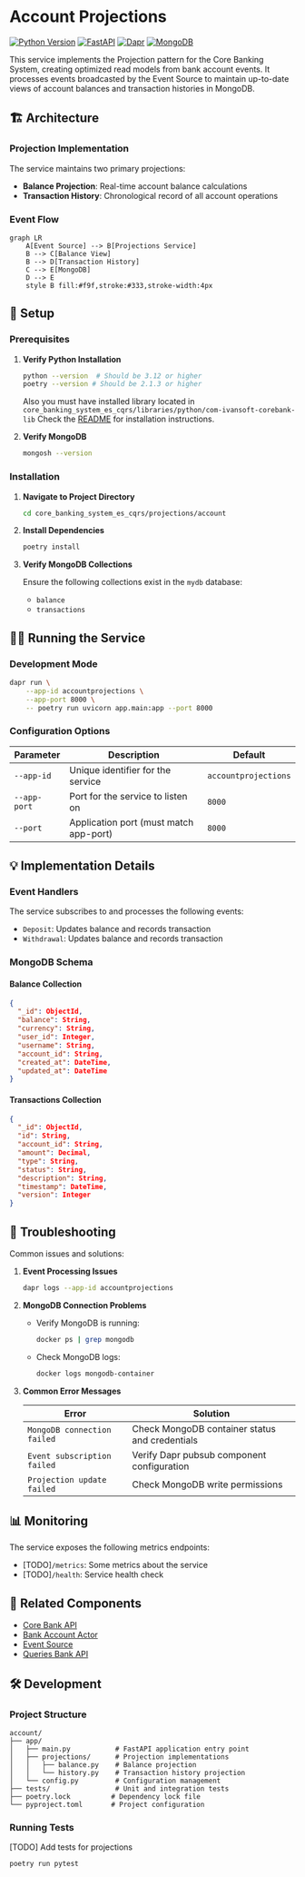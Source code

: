 # Account Projections

[![Python Version](https://img.shields.io/badge/Python-3.12-blue.svg)](https://www.python.org/)
[![FastAPI](https://img.shields.io/badge/FastAPI-0.112-009688.svg)](https://fastapi.tiangolo.com/)
[![Dapr](https://img.shields.io/badge/Dapr-1.14.4-blue.svg)](https://dapr.io/)
[![MongoDB](https://img.shields.io/badge/MongoDB-7.0-green.svg)](https://www.mongodb.com/)

This service implements the Projection pattern for the Core Banking System, creating optimized read models from bank account events. It processes events broadcasted by the Event Source to maintain up-to-date views of account balances and transaction histories in MongoDB.

## 🏗️ Architecture

### Projection Implementation

The service maintains two primary projections:

- **Balance Projection**: Real-time account balance calculations
- **Transaction History**: Chronological record of all account operations

### Event Flow

```mermaid
graph LR
    A[Event Source] --> B[Projections Service]
    B --> C[Balance View]
    B --> D[Transaction History]
    C --> E[MongoDB]
    D --> E
    style B fill:#f9f,stroke:#333,stroke-width:4px
```

## 🚀 Setup

### Prerequisites

1. **Verify Python Installation**
   ```bash
   python --version  # Should be 3.12 or higher
   poetry --version # Should be 2.1.3 or higher
   ```
   Also you must have installed library located in `core_banking_system_es_cqrs/libraries/python/com-ivansoft-corebank-lib`
   Check the [README](../../README.md) for installation instructions.


2. **Verify MongoDB**
   ```bash
   mongosh --version
   ```

### Installation

1. **Navigate to Project Directory**
   ```bash
   cd core_banking_system_es_cqrs/projections/account
   ```

2. **Install Dependencies**
   ```bash
   poetry install
   ```

3. **Verify MongoDB Collections**
   
   Ensure the following collections exist in the `mydb` database:
   - `balance`
   - `transactions`

## 🏃‍♂️ Running the Service

### Development Mode

```bash
dapr run \
    --app-id accountprojections \
    --app-port 8000 \
    -- poetry run uvicorn app.main:app --port 8000
```

### Configuration Options

| Parameter | Description | Default |
|-----------|-------------|---------|
| `--app-id` | Unique identifier for the service | `accountprojections` |
| `--app-port` | Port for the service to listen on | `8000` |
| `--port` | Application port (must match app-port) | `8000` |

## 💡 Implementation Details

### Event Handlers

The service subscribes to and processes the following events:
- `Deposit`: Updates balance and records transaction
- `Withdrawal`: Updates balance and records transaction

### MongoDB Schema

#### Balance Collection
```json
{
  "_id": ObjectId,
  "balance": String,
  "currency": String,
  "user_id": Integer,
  "username": String,
  "account_id": String,
  "created_at": DateTime,
  "updated_at": DateTime
}
```

#### Transactions Collection
```json
{
  "_id": ObjectId,
  "id": String,
  "account_id": String,
  "amount": Decimal,
  "type": String,
  "status": String,
  "description": String,
  "timestamp": DateTime,
  "version": Integer
}
```

## 🐛 Troubleshooting

Common issues and solutions:

1. **Event Processing Issues**
   ```bash
   dapr logs --app-id accountprojections
   ```

2. **MongoDB Connection Problems**
   - Verify MongoDB is running:
     ```bash
     docker ps | grep mongodb
     ```
   - Check MongoDB logs:
     ```bash
     docker logs mongodb-container
     ```

3. **Common Error Messages**

   | Error | Solution |
   |-------|----------|
   | `MongoDB connection failed` | Check MongoDB container status and credentials |
   | `Event subscription failed` | Verify Dapr pubsub component configuration |
   | `Projection update failed` | Check MongoDB write permissions |

## 📊 Monitoring

The service exposes the following metrics endpoints:

- [TODO]`/metrics`: Some metrics about the service
- [TODO]`/health`: Service health check

## 🔗 Related Components

- [Core Bank API](../../core_bank_api/README.md)
- [Bank Account Actor](../../aggregates/README.md)
- [Event Source](../../es/README.md)
- [Queries Bank API](../../queries_bank_api/README.md)

## 🛠️ Development

### Project Structure

```
account/
├── app/
│   ├── main.py           # FastAPI application entry point
│   ├── projections/      # Projection implementations
│   │   ├── balance.py    # Balance projection
│   │   └── history.py    # Transaction history projection
│   └── config.py         # Configuration management
├── tests/                # Unit and integration tests
├── poetry.lock          # Dependency lock file
└── pyproject.toml       # Project configuration
```

### Running Tests

[TODO] Add tests for projections

```bash
poetry run pytest
```